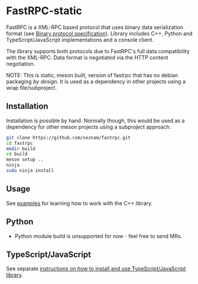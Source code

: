 # FastRPC-static

FastRPC is a XML-RPC based protocol that uses binary data serialization format (see [Binary protocol specification](https://github.com/seznam/fastrpc/wiki/FastRPC-binary-protocol-specification)).
Library includes C++, Python and TypeScript/JavaScript implementations and a console client.

The library supports both protocols due to FastRPC's full data compatibility
with the XML-RPC. Data format is negotiated via the HTTP content negotiation.

NOTE: This is static, meson built, version of fastrpc that has no debian packaging *by design*. It is used as a dependency in other projects using a wrap file/subproject.

## Installation

Installation is possible by hand. Normally though, this would be used as a dependency for other meson projects using a subproject approach.

```bash
git clone https://github.com/seznam/fastrpc.git
cd fastrpc
mkdir build
cd build
meson setup ..
ninja
sudo ninja install
```

## Usage

See [examples](https://github.com/seznam/fastrpc/tree/master/example) for learning how to work with the C++ library.

## Python

* Python module build is unsupported for now - feel free to send MRs.

## TypeScript/JavaScript

See separate [instructions on how to install and use TypeScript/JavaScript library](typescript/README.md).
